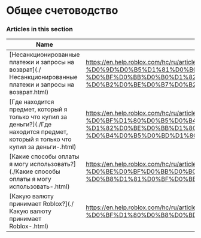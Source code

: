 # Общее счетоводство  
### Articles in this section
Name|URL
-|-
[Несанкционированные платежи и запросы на возврат](./Несанкционированные платежи и запросы на возврат.html) |https://en.help.roblox.com/hc/ru/articles/203312650-%D0%9D%D0%B5%D1%81%D0%B0%D0%BD%D0%BA%D1%86%D0%B8%D0%BE%D0%BD%D0%B8%D1%80%D0%BE%D0%B2%D0%B0%D0%BD%D0%BD%D1%8B%D0%B5-%D0%BF%D0%BB%D0%B0%D1%82%D0%B5%D0%B6%D0%B8-%D0%B8-%D0%B7%D0%B0%D0%BF%D1%80%D0%BE%D1%81%D1%8B-%D0%BD%D0%B0-%D0%B2%D0%BE%D0%B7%D0%B2%D1%80%D0%B0%D1%82
[Где находится предмет, который я только что купил за деньги?](./Где находится предмет, который я только что купил за деньги-.html) |https://en.help.roblox.com/hc/ru/articles/360000230723-%D0%93%D0%B4%D0%B5-%D0%BD%D0%B0%D1%85%D0%BE%D0%B4%D0%B8%D1%82%D1%81%D1%8F-%D0%BF%D1%80%D0%B5%D0%B4%D0%BC%D0%B5%D1%82-%D0%BA%D0%BE%D1%82%D0%BE%D1%80%D1%8B%D0%B9-%D1%8F-%D1%82%D0%BE%D0%BB%D1%8C%D0%BA%D0%BE-%D1%87%D1%82%D0%BE-%D0%BA%D1%83%D0%BF%D0%B8%D0%BB-%D0%B7%D0%B0-%D0%B4%D0%B5%D0%BD%D1%8C%D0%B3%D0%B8-
[Какие способы оплаты я могу использовать?](./Какие способы оплаты я могу использовать-.html) |https://en.help.roblox.com/hc/ru/articles/203312580-%D0%9A%D0%B0%D0%BA%D0%B8%D0%B5-%D1%81%D0%BF%D0%BE%D1%81%D0%BE%D0%B1%D1%8B-%D0%BE%D0%BF%D0%BB%D0%B0%D1%82%D1%8B-%D1%8F-%D0%BC%D0%BE%D0%B3%D1%83-%D0%B8%D1%81%D0%BF%D0%BE%D0%BB%D1%8C%D0%B7%D0%BE%D0%B2%D0%B0%D1%82%D1%8C-
[Какую валюту принимает Roblox?](./Какую валюту принимает Roblox-.html) |https://en.help.roblox.com/hc/ru/articles/203312600-%D0%9A%D0%B0%D0%BA%D1%83%D1%8E-%D0%B2%D0%B0%D0%BB%D1%8E%D1%82%D1%83-%D0%BF%D1%80%D0%B8%D0%BD%D0%B8%D0%BC%D0%B0%D0%B5%D1%82-Roblox-